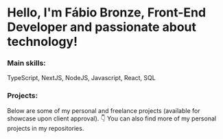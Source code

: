 <h1>Hello, I'm Fábio Bronze, Front-End Developer and passionate about technology!</h1>

 ### Main skills:
 TypeScript, NextJS, NodeJS, Javascript, React, SQL

 ### Projects:
Below are some of my personal and freelance projects (available for showcase upon client approval). 👇
You can also find more of my personal projects in my repositories.
